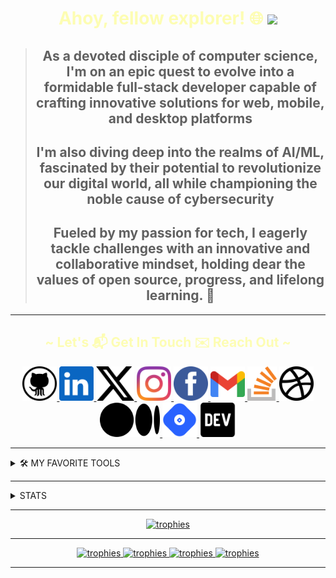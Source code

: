 <!-- markdownlint-disable MD045 -->
<!-- markdownlint-disable MD033 -->
<!-- markdownlint-disable MD041 -->
#

<div align="center">

<h1 align="center" style="color: #ff25;">
 Ahoy, fellow explorer! 🌐 <img src="https://github.com/blackcater/blackcater/raw/main/images/Hi.gif" height="32" />
</h1>

>##  As a devoted disciple of computer science, I'm on an epic quest to evolve into a formidable full-stack developer capable of crafting innovative solutions for web, mobile, and desktop platforms
>
>## I'm also diving deep into the realms of AI/ML, fascinated by their potential to revolutionize our digital world, all while championing the noble cause of cybersecurity
>
>## Fueled by my passion for tech, I eagerly tackle challenges with an innovative and collaborative mindset, holding dear the values of **open source, progress, and lifelong learning. 🚀**

</div>

---

<h2 align="center" style="color: #ff25;">
~ Let's 📬 Get In Touch ✉️ Reach Out ~
</h2>

<div align="center">

<a href="https://github.com/Gideon-Yebei" target="_blank">
  <img
    alt="GitHub"
    src="icons/github.svg"
    height=55
  />
</a>
<a href="https://linkedin.com/in/gideon-yebei" target="_blank">
  <img
    alt="LinkedIn"
    src="icons/linkedin.svg"
    height=55
  />
</a>
<a href="https://twitter.com/GideonYebei" target="_blank">
  <img
    alt="Twitter"
    src="icons/x.svg"
    height=55
  />
</a>
<a href="https://www.instagram.com/calcare_spellbound/" target="_blank">
  <img
    alt="Instagram"
    src="icons/instagram.svg"
    height=55
  />
</a>
<a href="https://m.facebook.com/profile.php/?id=100088037815575" target="_blank">
  <img
    alt="Facebook"
    src="icons/facebook.svg"
    height=55
  />
</a>
<a href="mailto:hk-axl-coder@proton.me">
  <img
    alt="Gmail"
    src="icons/gmail.svg"
    height=55
  />
</a>
<a href="https://stackoverflow.com/users/HK-AXL-CODER" target="_blank">
  <img
    alt="Stack Overflow"
    src="icons/stack-overflow.svg"
    height=55
  />
</a>
<a href="https://twitter.com/GideonYebei" target="_blank">
  <img
    alt="Dribbble"
    src="icons/dribbble.svg"
    height=55
  />
</a>
<a href="https://twitter.com/GideonYebei" target="_blank">
  <img
    alt="Medium"
    src="icons/medium.svg"
    height=55
  />
</a>
<a href="https://hashnode.com/@ZenithNova" target="_blank">
  <img
    alt="Hashnode"
    src="icons/hashnode.svg"
    height=55
  />
</a>
<a href="https://dev.to/HK-AXL-CODER" target="_blank">
  <img
    alt="Dev.to"
    src="icons/devto.svg"
    height=55
  />
</a>

</div>

---

<details>

<summary>🛠️ MY FAVORITE TOOLS</summary>

<div align="center">

  <h3>👨‍💻 Programming Languages</h3>

<a href="#">
  <img
    alt="C"
    src="icons/c.svg"
    height=55
  />
</a>
<a href="#">
  <img
    alt="C++"
    src="icons/cpp.svg"
    height=55
  />
</a>
<a href="#">
  <img
    alt="C#"
    src="icons/csharp.svg"
    height=55
  />
</a>
<a href="#">
  <img
    alt="VB.NET"
    src="icons/vbnet.svg"
    height=55
  />
</a>
<a href="#">
  <img
    alt="Java"
    src="icons/java.svg"
    height=55
  />
</a>

  <h3>🌐 Web Development</h3>

<a href="#">
  <img
    alt="HTML5"
    src="icons/html5.svg"
    height=55
  />
</a>
<a href="#">
  <img
    alt="CSS3"
    src="icons/css3.svg"
    height=55
  />
</a>
<a href="#">
  <img
    alt="JavaScript"
    src="icons/js.svg"
    height=55
  />
</a>
<a href="#">
  <img
    alt="PHP"
    src="icons/php.svg"
    height=55
  />
</a>
<a href="#">
  <img
    alt="WordPress"
    src="icons/wordpress.svg"
    height=55
  />
</a>
<a href="#">
  <img
    alt="Wix"
    src="icons/wix.svg"
    height=55
  />
</a>

  <h3>🧰 Frameworks and Libraries</h3>

<a href="#">
  <img
    alt="Vaadin"
    src="icons/vaadin.svg"
    height=55
  />
</a>
<a href="#">
  <img
    alt="Spring"
    src="icons/spring.svg"
    height=55
  />
</a>
<a href="#">
  <img
    alt=".NET Framework"
    src="icons/microsoft-net-framework.png"
    height=55
  />
</a>

  <h3>Scripting Languages</h3>

<a href="#">
  <img
    alt="Bash"
    src="icons/bash-1.svg"
    height=55
  />
</a>
<a href="#">
  <img
    alt="PowerShell"
    src="icons/powershell.svg"
    height=55
  />
</a>

  <h3>🗄️ Databases and Cloud Hosting</h3>

<a href="#">
  <img
    alt="MongoDB"
    src="icons/mongodb.svg"
    height=55
  />
</a>
<a href="#">
  <img
    alt="MariaDB"
    src="icons/mariadb.svg"
    height=55
  />
</a>
<a href="#">
  <img
    alt="MySQL"
    src="icons/mysql.svg"
    height=55
  />
</a>
<a href="#">
  <img
    alt="Vercel"
    src="icons/vercel-1.svg.png"
    height=30
  />
</a>

  <h3>Dev Ops</h3>

<a href="#">
  <img
    alt="Docker"
    src="icons/docker.svg"
    height=55
  />
</a>
<a href="#">
  <img
    alt="Git"
    src="icons/git.svg"
    height=55
  />
</a>

  <h3>💻 Software and Tools</h3>

<a href="#">
  <img
    alt="Arch Linux"
    src="icons/archlinux.png"
    height=55
  />
</a>
<a href="#">
  <img
    alt="JetBrains"
    src="icons/jetbrains.png"
    height=55
  />
</a>
<a href="#">
  <img
    alt="Discord"
    src="icons/discord.svg"
    height=55
  />
</a>
<a href="#">
  <img
    alt="Slack"
    src="icons/slack.svg"
    height=55
  />
</a>

</div>

</details>

---

<details>

<summary>STATS</summary>

<p>
 <b>Note:</b> Top languages is only a metric of the languages my public code consists of and doesn't reflect experience or skill level.
</p>

</details>

---

<div align="center">

<a href="#">
  <img
    alt="trophies"
    src="https://github-profile-trophy.vercel.app/?username=Gideon-Yebei&no-bg=true&no-frame=true"
  />
</a>

---

<a href="#">
  <img
    alt="trophies"
    src="https://komarev.com/ghpvc/?username=Gideon-Yebei&color=0E9C47&style=for-the-badge"
  />
  <img
    alt="trophies"
    src="https://custom-icon-badges.demolab.com/badge/dynamic/json?logo=star&color=55960c&labelColor=488207&label=Stars&style=for-the-badge&query=%24.stars&url=https://api.github-star-counter.workers.dev/user/Gideon-Yebei"
  />
  <img
    alt="trophies"
    src="https://custom-icon-badges.demolab.com/github/followers/Gideon-Yebei?color=236ad3&labelColor=1155ba&style=for-the-badge&logo=person-add&label=Follow&logoColor=white"
  />
  <img
    alt="trophies"
    src="https://freshidea.com/jonah/app/DenverCoder1-profile-views"
  />
</a>

</div>

---
